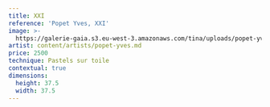```yaml
---
title: XXI
reference: 'Popet Yves, XXI'
image: >-
  https://galerie-gaia.s3.eu-west-3.amazonaws.com/tina/uploads/popet-yves/galerie-gaia-popet-yves-21_2017_P37,5.jpeg
artist: content/artists/popet-yves.md
price: 2500
technique: Pastels sur toile
contextual: true
dimensions:
  height: 37.5
  width: 37.5
---
```


